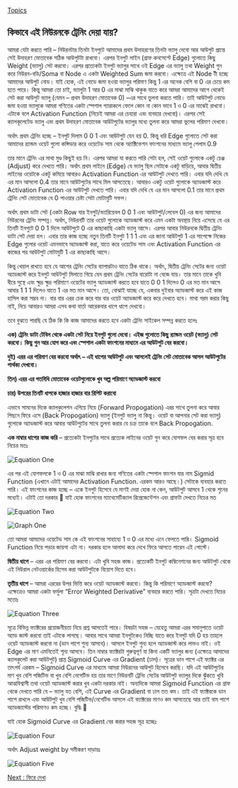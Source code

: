 [Topics](/SUMMARY.md)

## কিভাবে এই নিউরনকে ট্রেনিং দেয়া যায়?  
আমরা যেটা করতে পারি – নিউরনটার তিনটা ইনপুটে আমাদের প্রথম উদাহরণের তিনটা ভ্যালু দেবো আর আউপুট প্রান্তে সেই উদাহরণ মোতাবেক সঠিক আউপুটটা রাখবো। এরপর ইনপুট লাইন (গ্রাফ কনসেপ্টে Edge) গুলোতে কিছু Weight (ভ্যালু) সেট করবো। এরপর প্রত্যেকটা ইনপুট ভ্যালুর সাথে ওই Edge এর ভ্যালু তথা Weight গুন করে নিউরন-বডি/Soma বা Node এ একটা Weighted Sum জমা করবো। এক্ষেত্রে এই Node টী হচ্ছে আমাদের আউপুট নোড। যাই হোক, এই নোডে জমা হওয়া ভ্যালুর পরিমাণ কিন্তু 1 এর অনেক বেশি বা 0 এর চেয়ে কম হতে পারে। কিন্তু আমরা তো চাই, ভ্যালুটা 1 আর 0 এর মাঝা মাঝি থাকুক যাতে করে আমরা আমাদের আগে থেকেই সেট করা আউপুট ভ্যালু (যেমন – প্রথম উদাহরণ মোতাবেক 0) –এর সাথে তুলনা করতে পারি। তাই আউটপুট নোডে জমা হওয়া ভ্যালুকে আমরা গণিতের একটা স্পেশাল গ্যারাকলে ফেলে কোন না কোন ভাবে 1 ও 0 এর মাঝেই রাখবো। এটাকে বলে Activation Function (নিচেই আমরা এর চেহারা এবং ব্যবহার দেখবো)। এরপর সেই ক্যালকূলেটেড ভ্যালু এবং প্রথম উদাহরণ মোতাবেক আউটপুটের ভ্যালুর মধ্যে তুলনা করে আমরা ভুলের পরিমাণ দেখবো।

অর্থাৎ প্রথম ট্রেনিং হচ্ছে – ইনপুট দিলাম 0 0 1 এবং আউটপুট যেন হয় 0. কিন্তু ধরি Edge গুলোতে সেট করা আমাদের র‍্যান্ডম ওয়েট গুলো কন্সিডার করে ওয়েটেড সাম থেকে অ্যাক্টিভেশন ফাংশনের মাধ্যমে ভ্যালু পেলাম 0.9

তার মানে ট্রেনিং এর মাথা মুণ্ড কিছুই হয় নি। এরপর আমরা যা করতে পারি সেটা হল, সেই ওয়েট গুলোকে একটু চেঞ্জ (Adjust) করে দেখতে পারি। অর্থাৎ প্রথম লাইনে (Edge) যে ভ্যালু ছিল সেটাকে একটু বাড়িয়ে, আবার দ্বিতীয় লাইনের ওয়েটকে একটু কমিয়ে আবারও Activation Function এর আউটপুট দেখতে পারি। এবার যদি দেখি যে এর মান আসলো 0.4 তার মানে আউটপুটের সাথে মিল আসতেছে। আবারও একটু ওয়েট গুলোকে অ্যাডজাস্ট করে Activation Function এর আউটপুট দেখতে পারি। এবার যদি দেখি যে এর মান আসলো 0.1 তার মানে প্রথম ট্রেনিং সেট মোতাবেক যে 0 পাওয়ার চেষ্টা সেটা মোটামুটি সফল।

অর্থাৎ প্রথম ডাটা সেট (একটা Row যার ইনপুট/ভ্যারিয়েবল 0 0 1 এবং আউটপুট/লেবেল 0) এর জন্য আমাদের নিউরনের ট্রেনিং সম্পন্ন। অর্থাৎ, নিউরনটি তার ওয়েট গুলোকে অ্যাডজাস্ট করে এমন একটা অবস্থায় নিয়ে এসেছে যে এর তিনটি ইনপুটে 0 0 1 দিলে আউটপুটে 0 এর কাছাকাছি একটা ভ্যালু আসে। এরপর আবার নিউরনকে দ্বিতীয় ট্রেনিং ডাটা সেট দেয়া হল। এবার তার কাজ হচ্ছে নতুন তিনটি ইনপুট 1 1 1 এবং এর জানা আউটপুট 1 এর সাপেক্ষে নিজের Edge গুলোর ওয়েট এমনভাবে অ্যাডজাস্ট করা, যাতে করে ওয়েটেড সাম এবং Activation Function এর কাজের পর আউটপুট মোটামুটি 1 এর কাছাকাছি আসে।

কিন্তু খেয়াল রাখতে হবে যে আগের ট্রেনিং সেটের ব্যাপারটাও যাতে ঠিক থাকে। অর্থাৎ, দ্বিতীয় ট্রেনিং সেটের জন্য ওয়েট অ্যাডজাস্ট করে ইনপুট আউটপুট মিলাতে গিয়ে যেন প্রথম ট্রেনিং সেটের বারোটা না বেজে যায়। তার মানে তাকে খুবি ধীরে সুস্থে এবং ক্ষুদ্র ক্ষুদ্র পরিমাণে ওয়েটের ভ্যালু অ্যাডজাস্ট করতে হবে যাতে 0 0 1 দিলেও 0 এর মত মান আসে আবার 1 1 1 দিলেও যাতে 1 এর মত মান আসে। তো, বোঝাই যাচ্ছে যে, একবার দুইবার অ্যাডজাস্ট করে এই কাজ হাসিল করা সম্ভব না। বার বার এরর চেক করে বার বার ওয়েট অ্যাডজাস্ট করে করে দেখতে হবে। মাথা গরম করার কিছু নাই, নিচে আবারও আমরা এসব কথা বার্তা আরেকবার ধাপে ধাপে দেখবো।

তবে বুঝতে পারছি যে ঠিক কি কি কাজ আমাদের করতে হবে একটা ট্রেনিং সাইকেল সম্পন্ন করতে হলেঃ

**এক) ট্রেনিং ডাটা টেবিল থেকে একটা সেট নিয়ে ইনপুট গুলো দেবো। এইজ গুলোতে কিছু র‍্যান্ডম ওয়েট (ভ্যালু) সেট করবো। কিছু গুন আর যোগ করে এবং স্পেশাল একটা ফাংশনের মাধ্যমে এর আউটপুট বের করবো।**

**দুই) এরর এর পরিমাণ বের করবো অর্থাৎ – এই ধাপের আউটপুট এবং আসলেই ট্রেনিং সেট মোতাবেক আসল আউটপুটের পার্থক্য দেখবো।**

**তিন) এরর এর গতবিধি মোতাবেক ওয়েটগুলোকে খুব অল্প পরিমাণে অ্যাডজাস্ট করবো**

**চার) উপরের তিনটি ধাপকে হাজার হাজার বার রিপিট করাবো** 

এভাবে সামনের দিকে ক্যালকুলেশন এগিয়ে নিয়ে (Forward Propogation) এরর সাথে তুলনা করে আবার পিছনে ফিরে এসে (Back Propogation) ভ্যালু (ইনপুট ভ্যালু না কিন্তু। ওয়েট বা আপনার সেট করা ভ্যালু) গুলোকে অ্যাডজাস্ট করে আবার আউটপুটের সাথে তুলনা করার যে চক্র তাকে বলে Back Propogation.

**এক নাম্বার ধাপের কাজ করি** – প্রত্যেকটা ইনপুটের সাথে প্রত্যেক লাইনের ওয়েট গুন করে যোগফল বের করার সূত্র হবে নিচের মতঃ  

![Equation One](https://nuhil.files.wordpress.com/2017/05/1-rv7-cfkmmbyfcxkkpcbayq.png "Equation One")  

এর পর এই যোগফলকে 1 ও 0 এর মাঝা মাঝি রাখার জন্য গণিতের একটা স্পেশাল ফাংশন যার নাম Sigmid Function (এখানে এটাই আমাদের Activation Function. এরকম আরও আছে।)  সেটাকে ব্যবহার করতে পারি।  এই ফাংশনের কাজ হচ্ছে – একে ইনপুট হিসেবে যে মাণই দেয়া হোক না কেন, আউটপুট আসবে 1 থেকে শুনের মধ্যেই। এটাই তো দরকার 🙂 যাই হোক ফাংশনের  ম্যাথেমেটিক্যাল রিপ্রেজেন্টেশন এবং গ্রাফটা দেখতে নিচের মত  

![Equation Two](https://nuhil.files.wordpress.com/2017/05/1-5il5glo0gamypklqq_z0aa.png?w=720 "Equation Two")   

![Graph One](https://nuhil.files.wordpress.com/2017/05/1-sk6hjhszcwte8gqtkne1yg.png?w=332&h=221 "Graph One") 

তো আমরা আমাদের ওয়েটেড সাম কে এই ফাংশনের সাহায্যে 1 ও 0 এর মধ্যে এনে ফেলতে পারি। Sigmoid Function নিয়ে পড়ার জায়গা এটা না। দরকার হলে আলাদা করে দেখে ফিরে আসতে পারেন এই পোস্টে।

**দ্বিতীয় ধাপে** – এরর এর পরিমাণ বের করবো। এটা খুবি সহজ কাজ। প্রত্যেকটি ইনপুট কম্বিনেশনের জন্য আউটপুট থেকে এই নিউরাল নেটওয়ার্কের হিসেব করা আউটপুটকে বিয়োগ দিতে হবে।

**তৃতীয় ধাপে** –  আমরা এররের উপর ভিত্তি করে ওয়েট অ্যাডজাস্ট করবো। কিন্তু কি পরিমাণে অ্যাডজাস্ট করবো? এক্ষেত্রেও আমরা একটা ফর্মুলা “Error Weighted Derivative” ব্যবহার করতে পারি। সূত্রটা দেখতে নিচের মতোঃ  

![Equation Three](https://nuhil.files.wordpress.com/2017/05/1-sqbjpbbcct3ltqlpedr1eg.png "Equation Three")  

সূত্রে বিভিন্ন ফ্যাক্টরের প্রয়োজনীয়তা নিয়ে প্রশ্ন আসতেই পারে। বিষয়টা সহজ – যেহেতু আমরা এরর সমানুপাতে ওয়েট অ্যাড জাস্ট করবো তাই এটাকে লাগছে। আবার সাথে আমরা ইনপুটকেও নিচ্ছি যাতে করে ইনপুট যদি 0 হয় তাহলে ওয়েট অ্যাডজাস্ট করবো না (ডান পাশে শুন্য আসবে)। আসলে ইনপুট শুন্য হলে অ্যাডজাস্ট করে লাভও নাই। ওই Edge এর মাণ এমনিতেই শূন্য আসবে। তিন নাম্বার ফ্যাক্টরটা গুরুত্বপূর্ণ যা কিনা একটি ভ্যালুর জন্য (এক্ষেত্রে আমাদের ক্যালকুলেট করা আউটপুট) প্রাপ্ত Sigmoid Curve এর Gradient (ঢাল)। সূত্রের ডান পাশে এই ফ্যাক্টর এর তাৎপর্য এরকম – Sigmoid Curve এর মাধ্যমে আমরা নিউরনের আউপুট হিসেবে করছি। যদি এই আউটপুটের মাণ খুব বেশি পজিটিভ বা খুব বেশি নেগেটিভ হয় তার মাণে নিউরনটি ট্রেনিং সেটের আউটপুট ভ্যালুর দিকে ঝুঁকতে খুবি আত্মবিশ্বাসী তথা ওয়েট অ্যাডজাস্ট করার খুব একটা দরকার নাই। অন্যদিকে আমরা Sigmoid Function এর গ্রাফ থেকে দেখতে পারি যে – ভ্যালু যত বেশি, এই Curve এর Gradient বা ঢাল তত কম। তাই এই ফ্যাক্টরকে ডান পাশে রাখলে এবং আউটপুট খুব বেশি পজিটিভ/নেগেটিভ আসলে এই ফ্যাক্টরের মাণও কম আসতেছে আর তাই বাম পাশে অ্যাডজাস্টের পরিমাণও কম হচ্ছে। বুদ্ধি 🙂  

যাই হোক Sigmoid Curve এর Gradient বের করার সহজ সূত্র হচ্ছেঃ  

![Equation Four](https://nuhil.files.wordpress.com/2017/05/1-hdhm9u3_wjwbpmwulg3d3g.png "Equation Four")  

অর্থাৎ Adjust weight by সমীকরণ দাড়ায়ঃ  

![Equation Five](https://nuhil.files.wordpress.com/2017/05/1-jow4wvwnop6rtij7vnq0gq.png "Equation Five")  

[Next : ফিরে দেখা](simple-nn-diagram.md)